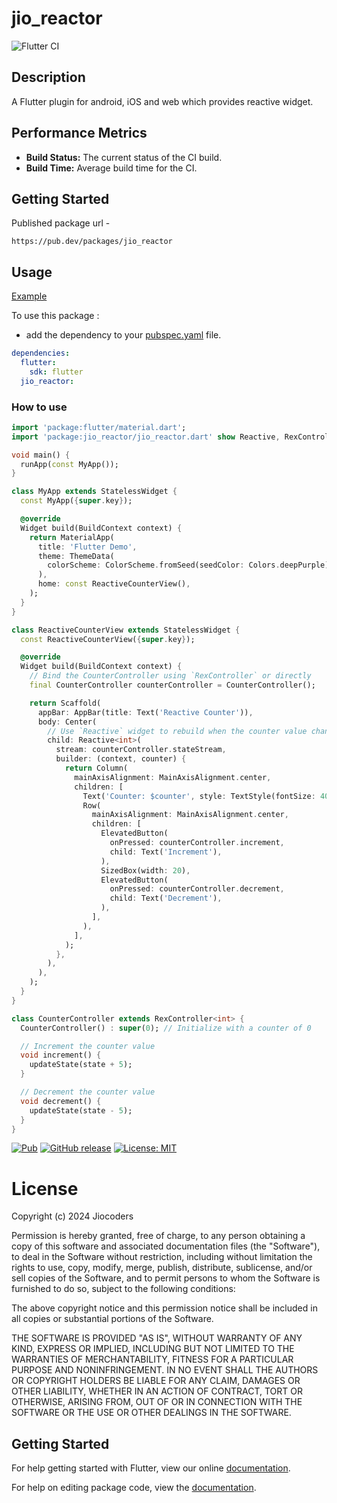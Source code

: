 # jio_reactor

![Flutter CI](https://github.com/jiocoders/jio_reactor_flutter/actions/workflows/flutter-ci.yml/badge.svg)

## Description

A Flutter plugin for android, iOS and web which provides reactive widget.

## Performance Metrics

- **Build Status:** The current status of the CI build.
- **Build Time:** Average build time for the CI.

## Getting Started

Published package url -
```
https://pub.dev/packages/jio_reactor
```

## Usage

[Example](https://github.com/jiocoders/jio_reactor_flutter/blob/main/example/lib/main.dart)

To use this package :

- add the dependency to your [pubspec.yaml](https://github.com/jiocoders/jio_reactor_flutter/blob/main/pubspec.yaml) file.

```yaml
dependencies:
  flutter:
    sdk: flutter
  jio_reactor:
```

### How to use

```dart
import 'package:flutter/material.dart';
import 'package:jio_reactor/jio_reactor.dart' show Reactive, RexController;

void main() {
  runApp(const MyApp());
}

class MyApp extends StatelessWidget {
  const MyApp({super.key});

  @override
  Widget build(BuildContext context) {
    return MaterialApp(
      title: 'Flutter Demo',
      theme: ThemeData(
        colorScheme: ColorScheme.fromSeed(seedColor: Colors.deepPurple),
      ),
      home: const ReactiveCounterView(),
    );
  }
}

class ReactiveCounterView extends StatelessWidget {
  const ReactiveCounterView({super.key});

  @override
  Widget build(BuildContext context) {
    // Bind the CounterController using `RexController` or directly
    final CounterController counterController = CounterController();

    return Scaffold(
      appBar: AppBar(title: Text('Reactive Counter')),
      body: Center(
        // Use `Reactive` widget to rebuild when the counter value changes
        child: Reactive<int>(
          stream: counterController.stateStream,
          builder: (context, counter) {
            return Column(
              mainAxisAlignment: MainAxisAlignment.center,
              children: [
                Text('Counter: $counter', style: TextStyle(fontSize: 40)),
                Row(
                  mainAxisAlignment: MainAxisAlignment.center,
                  children: [
                    ElevatedButton(
                      onPressed: counterController.increment,
                      child: Text('Increment'),
                    ),
                    SizedBox(width: 20),
                    ElevatedButton(
                      onPressed: counterController.decrement,
                      child: Text('Decrement'),
                    ),
                  ],
                ),
              ],
            );
          },
        ),
      ),
    );
  }
}

class CounterController extends RexController<int> {
  CounterController() : super(0); // Initialize with a counter of 0

  // Increment the counter value
  void increment() {
    updateState(state + 5);
  }

  // Decrement the counter value
  void decrement() {
    updateState(state - 5);
  }
}

```

[![Pub](https://img.shields.io/pub/v/jio_reactor.svg)](https://pub.dev/packages/jio_reactor)
[![GitHub release](https://img.shields.io/github/release/jiocoders/jio_reactor.svg)](https://github.com/jiocoders/jio_reactor_flutter/releases/)
[![License: MIT](https://img.shields.io/badge/License-MIT-yellow.svg)](https://opensource.org/licenses/MIT)

# License

Copyright (c) 2024 Jiocoders

Permission is hereby granted, free of charge, to any person obtaining a copy
of this software and associated documentation files (the "Software"), to deal
in the Software without restriction, including without limitation the rights
to use, copy, modify, merge, publish, distribute, sublicense, and/or sell
copies of the Software, and to permit persons to whom the Software is
furnished to do so, subject to the following conditions:

The above copyright notice and this permission notice shall be included in all
copies or substantial portions of the Software.

THE SOFTWARE IS PROVIDED "AS IS", WITHOUT WARRANTY OF ANY KIND, EXPRESS OR
IMPLIED, INCLUDING BUT NOT LIMITED TO THE WARRANTIES OF MERCHANTABILITY,
FITNESS FOR A PARTICULAR PURPOSE AND NONINFRINGEMENT. IN NO EVENT SHALL THE
AUTHORS OR COPYRIGHT HOLDERS BE LIABLE FOR ANY CLAIM, DAMAGES OR OTHER
LIABILITY, WHETHER IN AN ACTION OF CONTRACT, TORT OR OTHERWISE, ARISING FROM,
OUT OF OR IN CONNECTION WITH THE SOFTWARE OR THE USE OR OTHER DEALINGS IN THE
SOFTWARE.

## Getting Started

For help getting started with Flutter, view our online [documentation](https://flutter.io/).

For help on editing package code, view the [documentation](https://flutter.io/developing-packages/).
